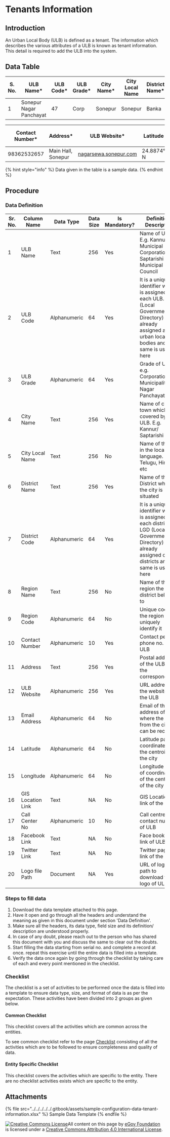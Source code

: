# Tenants Information

## Introduction

An Urban Local Body (ULB) is defined as a tenant. The information which describes the various attributes of a ULB is known as tenant information. This detail is required to add the ULB into the system.

## Data Table

| S. No. | ULB Name\*              | ULB Code\* | ULB Grade\* | City Name\* | City Local Name | District Name\* | District Code\* | Region Name | Region Code |
| ------ | ----------------------- | ---------- | ----------- | ----------- | --------------- | --------------- | --------------- | ----------- | ----------- |
| 1      | Sonepur Nagar Panchayat | 47         | Corp        | Sonepur     | Sonepur         | Banka           | BN47            | Bihar       | BBD47       |

| Contact Number\* | Address\*          | ULB Website\*                                          | Latitude   | Longitude  | Email Address    | GIS Location Link | Call Center No. | Facebook Link | Twitter Link | Logo file Path\*                                                                  |
| ---------------- | ------------------ | ------------------------------------------------------ | ---------- | ---------- | ---------------- | ----------------- | --------------- | ------------- | ------------ | --------------------------------------------------------------------------------- |
| 98362532657      | Main Hall, Sonepur | [nagarsewa.sonepur.com](http://nagarsewa.sonepur.com/) | 24.8874° N | 86.9198° E | snp@bihar.gov.in |                   |                 |               |              | [Logo](https://drive.google.com/drive/folders/1mDosChmhu-RO6O3Z5FlmSJR\_VWbb8oxR) |

{% hint style="info" %}
Data given in the table is a sample data.
{% endhint %}

## Procedure

### Data Definition

| Sr. No. | Column Name       | Data Type    | Data Size | Is Mandatory? | Definition/ Description                                                                                                                                            |
| ------- | ----------------- | ------------ | --------- | ------------- | ------------------------------------------------------------------------------------------------------------------------------------------------------------------ |
| 1       | ULB Name          | Text         | 256       | Yes           | Name of ULB. E.g. Kannur Municipal Corporation/ Saptarishi Municipal Council                                                                                       |
| 2       | ULB Code          | Alphanumeric | 64        | Yes           | It is a unique identifier which is assigned to each ULB. LGD (Local Government Directory) has already assigned a code urban local bodies and the same is used here |
| 3       | ULB Grade         | Alphanumeric | 64        | Yes           | Grade of ULB. e.g. Corporation, Municipality, Nagar Panchayat etc                                                                                                  |
| 4       | City Name         | Text         | 256       | Yes           | Name of city/ town which is covered by the ULB. E.g. Kannur/ Saptarishi                                                                                            |
| 5       | City Local Name   | Text         | 256       | No            | Name of the city in the local language. e.g Telugu, Hindi etc                                                                                                      |
| 6       | District Name     | Text         | 256       | Yes           | Name of the District where the city is situated                                                                                                                    |
| 7       | District Code     | Alphanumeric | 64        | Yes           | It is a unique identifier which is assigned to each district. LGD (Local Government Directory) has already assigned code districts and the same is used here       |
| 8       | Region Name       | Text         | 256       | No            | Name of the region the listed district belongs to                                                                                                                  |
| 9       | Region Code       | Alphanumeric | 64        | No            | Unique code of the region to uniquely identify it                                                                                                                  |
| 10      | Contact Number    | Alphanumeric | 10        | Yes           | Contact person phone no. of ULB                                                                                                                                    |
| 11      | Address           | Text         | 256       | Yes           | Postal address of the ULB for the correspondence                                                                                                                   |
| 12      | ULB Website       | Alphanumeric | 256       | Yes           | URL address of the website for the ULB                                                                                                                             |
| 13      | Email Address     | Alphanumeric | 64        | No            | Email of the address of ULB where the email from the citizen can be received                                                                                       |
| 14      | Latitude          | Alphanumeric | 64        | No            | Latitude part of coordinates of the centroid of the city                                                                                                           |
| 15      | Longitude         | Alphanumeric | 64        | No            | Longitude part of coordinates of the centroid of the city                                                                                                          |
| 16      | GIS Location Link | Text         | NA        | No            | GIS Location link of the ULB                                                                                                                                       |
| 17      | Call Center No    | Alphanumeric | 10        | No            | Call centre contact number of ULB                                                                                                                                  |
| 18      | Facebook Link     | Text         | NA        | No            | Face book page link of ULB                                                                                                                                         |
| 19      | Twitter Link      | Text         | NA        | No            | Twitter page link of the ULB                                                                                                                                       |
| 20      | Logo file Path    | Document     | NA        | Yes           | URL of logo file path to download the logo of ULB                                                                                                                  |

### Steps to fill data <a href="#steps-to-fill-data" id="steps-to-fill-data"></a>

1. Download the data template attached to this page.
2. Have it open and go through all the headers and understand the meaning as given in this document under section 'Data Definition'.
3. Make sure all the headers, its data type, field size and its definition/ description are understood properly.
4. In case of any doubt, please reach out to the person who has shared this document with you and discuss the same to clear out the doubts.
5. Start filling the data starting from serial no. and complete a record at once. repeat this exercise until the entire data is filled into a template.
6. Verify the data once again by going through the checklist by taking care of each and every point mentioned in the checklist.

### Checklist

The checklist is a set of activities to be performed once the data is filled into a template to ensure data type, size, and format of data is as per the expectation. These activities have been divided into 2 groups as given below.

#### Common Checklist

This checklist covers all the activities which are common across the entities.

To see common checklist refer to the page [Checklist](../../module-setup/common-config/checklist.md) consisting of all the activities which are to be followed to ensure completeness and quality of data.

#### Entity Specific Checklist

This checklist covers the activities which are specific to the entity. There are no checklist activities exists which are specific to the entity.

## Attachments

{% file src="../../../../../.gitbook/assets/sample-configuration-data-tenant-information.xlsx" %}
Sample Data Template
{% endfile %}

[![Creative Commons License](https://i.creativecommons.org/l/by/4.0/80x15.png)](http://creativecommons.org/licenses/by/4.0/)All content on this page by [eGov Foundation ](https://egov.org.in/)is licensed under a [Creative Commons Attribution 4.0 International License](http://creativecommons.org/licenses/by/4.0/).
